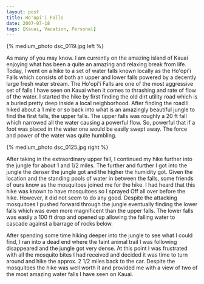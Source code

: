 ```yaml
---
layout: post
title: Ho'opi'i Falls
date: 2007-07-18
tags: [Kauai, Vacation, Personal]
---
```

{% medium_photo dsc_0119.jpg left %}

As many of you may know. I am currently on the amazing island of Kauai enjoying
what has been a quite an amazing and relaxing break from life. Today, I went on
a hike to a set of water falls known locally as the Ho'opi'i Falls which
consists of both an upper and lower falls powered by a decently large fresh
water stream. The Ho'opi'i Falls are one of the most aggressive set of falls I
have seen on Kauai when it comes to thrashing and rate of flow of the water. I
started the hike by first finding the old dirt utility road which is a buried
pretty deep inside a local neighborhood. After finding the road I hiked about a
1 mile or so back into what is an amazingly beautiful jungle to find the first
falls, the upper falls. The upper falls was roughly a 20 ft fall which narrowed
all the water causing a powerful flow. So, powerful that if a foot was placed
in the water one would be easily swept away. The force and power of the water
was quite humbling.

{% medium_photo dsc_0125.jpg right %}

After taking in the extraordinary upper fall, I continued my hike further into
the jungle for about 1 and 1/2 miles. The further and further I got into the
jungle the denser the jungle got and the higher the humidity got. Given the
location and the standing pools of water in between the falls, some friends of
ours know as the mosquitoes joined me for the hike. I had heard that this hike
was known to have mosquitoes so I sprayed Off all over before the hike.
However, it did not seem to do any good. Despite the attacking mosquitoes I
pushed forward through the jungle eventually finding the lower falls which was
even more magnificent than the upper falls. The lower falls was easily a 100 ft
drop and opened up allowing the falling water to cascade against a barrage of
rocks below.

After spending some time hiking deeper into the jungle to see what I could
find, I ran into a dead end where the faint animal trail I was following
disappeared and the jungle got very dense. At this point I was frustrated with
all the mosquito bites I had received and decided it was time to turn around
and hike the approx. 2 1/2 miles back to the car. Despite the mosquitoes the
hike was well worth it and provided me with a view of two of the most amazing
water falls I have seen on Kauai.
